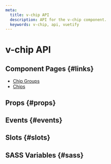 ```yaml
---
meta:
  title: v-chip API
  description: API for the v-chip component.
  keywords: v-chip, api, vuetify
---
```


# v-chip API

<entry-ad />

## Component Pages {#links}

- [Chip Groups](components/chip-groups)
- [Chips](components/chips)

## Props {#props}

<api-section name="v-chip" section="props" />

## Events {#events}

<api-section name="v-chip" section="events" />

## Slots {#slots}

<api-section name="v-chip" section="slots" />

## SASS Variables {#sass}

<api-section name="v-chip" section="sass" />

<backmatter />
